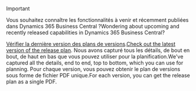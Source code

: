 > [!IMPORTANT]
>
> <span data-ttu-id="b3ce4-101">Vous souhaitez connaître les fonctionnalités à venir et récemment publiées dans Dynamics 365 Business Central ?</span><span class="sxs-lookup"><span data-stu-id="b3ce4-101">Wondering about upcoming and recently released capabilities in Dynamics 365 Business Central?</span></span>
>
> <span data-ttu-id="b3ce4-102">[Vérifier la dernière version des plans de versions](/dynamics365/release-plans/index).</span><span class="sxs-lookup"><span data-stu-id="b3ce4-102">[Check out the latest version of the release plan](/dynamics365/release-plans/index).</span></span> <span data-ttu-id="b3ce4-103">Nous avons capturé tous les détails, de bout en bout, de haut en bas que vous pouvez utiliser pour la planification.</span><span class="sxs-lookup"><span data-stu-id="b3ce4-103">We've captured all the details, end to end, top to bottom, which you can use for planning.</span></span> <span data-ttu-id="b3ce4-104">Pour chaque version, vous pouvez obtenir le plan de versions sous forme de fichier PDF unique.</span><span class="sxs-lookup"><span data-stu-id="b3ce4-104">For each version, you can get the release plan as a single PDF.</span></span>  
